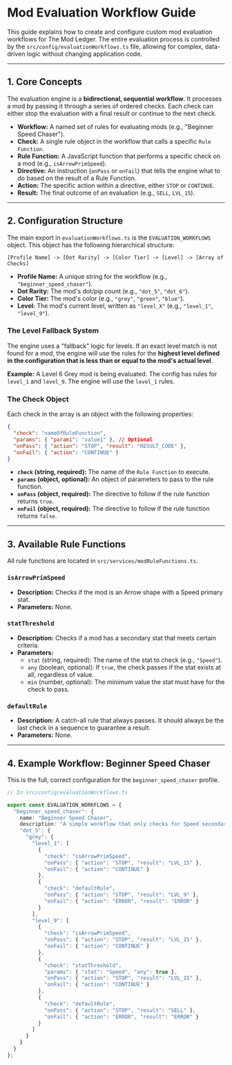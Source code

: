 # Mod Evaluation Workflow Guide

This guide explains how to create and configure custom mod evaluation workflows for The Mod Ledger. The entire evaluation process is controlled by the `src/config/evaluationWorkflows.ts` file, allowing for complex, data-driven logic without changing application code.

---

## 1. Core Concepts

The evaluation engine is a **bidirectional, sequential workflow**. It processes a mod by passing it through a series of ordered checks. Each check can either stop the evaluation with a final result or continue to the next check.

- **Workflow:** A named set of rules for evaluating mods (e.g., "Beginner Speed Chaser").
- **Check:** A single rule object in the workflow that calls a specific `Rule Function`.
- **Rule Function:** A JavaScript function that performs a specific check on a mod (e.g., `isArrowPrimSpeed`).
- **Directive:** An instruction (`onPass` or `onFail`) that tells the engine what to do based on the result of a Rule Function.
- **Action:** The specific action within a directive, either `STOP` or `CONTINUE`.
- **Result:** The final outcome of an evaluation (e.g., `SELL`, `LVL_15`).

---

## 2. Configuration Structure

The main export in `evaluationWorkflows.ts` is the `EVALUATION_WORKFLOWS` object. This object has the following hierarchical structure:

```
[Profile Name] -> [Dot Rarity] -> [Color Tier] -> [Level] -> [Array of Checks]
```

- **Profile Name:** A unique string for the workflow (e.g., `"beginner_speed_chaser"`).
- **Dot Rarity:** The mod's dot/pip count (e.g., `"dot_5"`, `"dot_6"`).
- **Color Tier:** The mod's color (e.g., `"grey"`, `"green"`, `"blue"`).
- **Level:** The mod's current level, written as `"level_X"` (e.g., `"level_1"`, `"level_9"`).

### The Level Fallback System

The engine uses a "fallback" logic for levels. If an exact level match is not found for a mod, the engine will use the rules for the **highest level defined in the configuration that is less than or equal to the mod's actual level**.

**Example:** A Level 6 Grey mod is being evaluated. The config has rules for `level_1` and `level_9`. The engine will use the `level_1` rules.

### The Check Object

Each check in the array is an object with the following properties:

```json
{
  "check": "nameOfRuleFunction",
  "params": { "param1": "value1" }, // Optional
  "onPass": { "action": "STOP", "result": "RESULT_CODE" },
  "onFail": { "action": "CONTINUE" }
}
```

- **`check` (string, required):** The name of the `Rule Function` to execute.
- **`params` (object, optional):** An object of parameters to pass to the rule function.
- **`onPass` (object, required):** The directive to follow if the rule function returns `true`.
- **`onFail` (object, required):** The directive to follow if the rule function returns `false`.

---

## 3. Available Rule Functions

All rule functions are located in `src/services/modRuleFunctions.ts`.

### `isArrowPrimSpeed`

- **Description:** Checks if the mod is an Arrow shape with a Speed primary stat.
- **Parameters:** None.

### `statThreshold`

- **Description:** Checks if a mod has a secondary stat that meets certain criteria.
- **Parameters:**
    - `stat` (string, required): The name of the stat to check (e.g., `"Speed"`).
    - `any` (boolean, optional): If `true`, the check passes if the stat exists at all, regardless of value.
    - `min` (number, optional): The minimum value the stat must have for the check to pass.

### `defaultRule`

- **Description:** A catch-all rule that always passes. It should always be the last check in a sequence to guarantee a result.
- **Parameters:** None.

---

## 4. Example Workflow: Beginner Speed Chaser

This is the full, correct configuration for the `beginner_speed_chaser` profile.

```typescript
// In src/config/evaluationWorkflows.ts

export const EVALUATION_WORKFLOWS = {
  "beginner_speed_chaser": {
    name: "Beginner Speed Chaser",
    description: "A simple workflow that only checks for Speed secondaries.",
    "dot_5": {
      "grey": {
        "level_1": [
          {
            "check": "isArrowPrimSpeed",
            "onPass": { "action": "STOP", "result": "LVL_15" },
            "onFail": { "action": "CONTINUE" }
          },
          {
            "check": "defaultRule",
            "onPass": { "action": "STOP", "result": "LVL_9" },
            "onFail": { "action": "ERROR", "result": "ERROR" }
          }
        ],
        "level_9": [
          {
            "check": "isArrowPrimSpeed",
            "onPass": { "action": "STOP", "result": "LVL_15" },
            "onFail": { "action": "CONTINUE" }
          },
          {
            "check": "statThreshold",
            "params": { "stat": "Speed", "any": true },
            "onPass": { "action": "STOP", "result": "LVL_15" },
            "onFail": { "action": "CONTINUE" }
          },
          {
            "check": "defaultRule",
            "onPass": { "action": "STOP", "result": "SELL" },
            "onFail": { "action": "ERROR", "result": "ERROR" }
          }
        ]
      }
    }
  }
};
```
